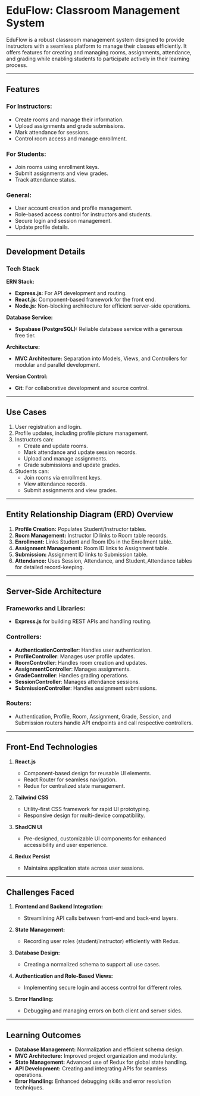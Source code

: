 # EduFlow: Classroom Management System  

EduFlow is a robust classroom management system designed to provide instructors with a seamless platform to manage their classes efficiently. It offers features for creating and managing rooms, assignments, attendance, and grading while enabling students to participate actively in their learning process.  

---

## Features  

### For Instructors:  
- Create rooms and manage their information.  
- Upload assignments and grade submissions.  
- Mark attendance for sessions.  
- Control room access and manage enrollment.  

### For Students:  
- Join rooms using enrollment keys.  
- Submit assignments and view grades.  
- Track attendance status.  

### General:  
- User account creation and profile management.  
- Role-based access control for instructors and students.  
- Secure login and session management.  
- Update profile details.  

---

## Development Details  

### Tech Stack  
**ERN Stack:**  
- **Express.js**: For API development and routing.  
- **React.js**: Component-based framework for the front end.  
- **Node.js**: Non-blocking architecture for efficient server-side operations.  

**Database Service:**  
- **Supabase (PostgreSQL):** Reliable database service with a generous free tier.  

**Architecture:**  
- **MVC Architecture:** Separation into Models, Views, and Controllers for modular and parallel development.  

**Version Control:**  
- **Git**: For collaborative development and source control.  

---

## Use Cases  

1. User registration and login.  
2. Profile updates, including profile picture management.  
3. Instructors can:  
   - Create and update rooms.  
   - Mark attendance and update session records.  
   - Upload and manage assignments.  
   - Grade submissions and update grades.  
4. Students can:  
   - Join rooms via enrollment keys.  
   - View attendance records.  
   - Submit assignments and view grades.  

---

## Entity Relationship Diagram (ERD) Overview  

1. **Profile Creation:** Populates Student/Instructor tables.  
2. **Room Management:** Instructor ID links to Room table records.  
3. **Enrollment:** Links Student and Room IDs in the Enrollment table.  
4. **Assignment Management:** Room ID links to Assignment table.  
5. **Submission:** Assignment ID links to Submission table.  
6. **Attendance:** Uses Session, Attendance, and Student_Attendance tables for detailed record-keeping.  

---

## Server-Side Architecture  

### Frameworks and Libraries:  
- **Express.js** for building REST APIs and handling routing.  

### Controllers:  
- **AuthenticationController**: Handles user authentication.  
- **ProfileController**: Manages user profile updates.  
- **RoomController**: Handles room creation and updates.  
- **AssignmentController**: Manages assignments.  
- **GradeController**: Handles grading operations.  
- **SessionController**: Manages attendance sessions.  
- **SubmissionController**: Handles assignment submissions.  

### Routers:  
- Authentication, Profile, Room, Assignment, Grade, Session, and Submission routers handle API endpoints and call respective controllers.  

---

## Front-End Technologies  

1. **React.js**  
   - Component-based design for reusable UI elements.  
   - React Router for seamless navigation.  
   - Redux for centralized state management.  

2. **Tailwind CSS**  
   - Utility-first CSS framework for rapid UI prototyping.  
   - Responsive design for multi-device compatibility.  

3. **ShadCN UI**  
   - Pre-designed, customizable UI components for enhanced accessibility and user experience.  

4. **Redux Persist**  
   - Maintains application state across user sessions.  

---

## Challenges Faced  

1. **Frontend and Backend Integration:**  
   - Streamlining API calls between front-end and back-end layers.  

2. **State Management:**  
   - Recording user roles (student/instructor) efficiently with Redux.  

3. **Database Design:**  
   - Creating a normalized schema to support all use cases.  

4. **Authentication and Role-Based Views:**  
   - Implementing secure login and access control for different roles.  

5. **Error Handling:**  
   - Debugging and managing errors on both client and server sides.  

---

## Learning Outcomes  

- **Database Management:** Normalization and efficient schema design.  
- **MVC Architecture:** Improved project organization and modularity.  
- **State Management:** Advanced use of Redux for global state handling.  
- **API Development:** Creating and integrating APIs for seamless operations.  
- **Error Handling:** Enhanced debugging skills and error resolution techniques.  
